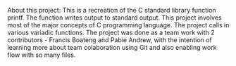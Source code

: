 About this project:
This is a recreation of the C standard library function printf.
The function writes output to standard output.
This project involves most of the major concepts of C programming language.
The project calls in various variadic functions.
The project was done as a team work with 2 contributors - Francis Boateng and Pabie Andrew, with the intention of learning more about team colaboration using Git and also enabling work flow with so many files.
